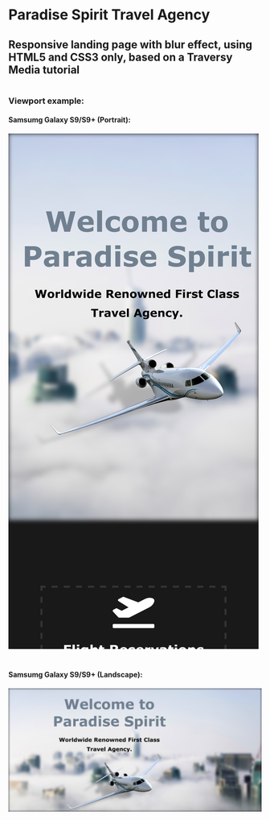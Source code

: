 # Paradise Spirit Travel Agency
## Responsive landing page with blur effect, using HTML5 and CSS3 only, based on a Traversy Media tutorial
#

### Viewport example:
#### Samsumg Galaxy S9/S9+ (Portrait):
![Portrait](img/S9-portrait.png)

#
#### Samsumg Galaxy S9/S9+ (Landscape):
![Landscape](img/S9-landscape.png)

